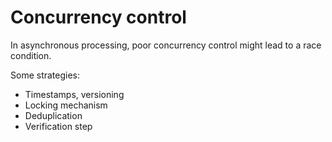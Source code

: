 # Concurrency control

In asynchronous processing, poor concurrency control might lead to a race condition.

Some strategies:
* Timestamps, versioning
* Locking mechanism
* Deduplication
* Verification step
